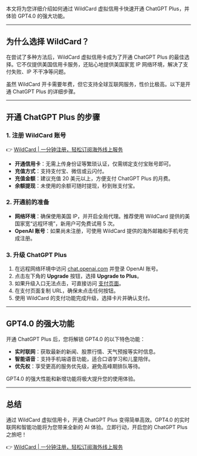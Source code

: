 本文将为您详细介绍如何通过 WildCard 虚拟信用卡快速开通 ChatGPT Plus，并体验 GPT4.0 的强大功能。

---

## 为什么选择 WildCard？

在尝试了多种方法后，WildCard 虚拟信用卡成为了开通 ChatGPT Plus 的最佳选择。它不仅提供美国信用卡服务，还贴心地提供美国家宽 IP 网络环境，解决了支付失败、IP 不干净等问题。

虽然 WildCard 开卡需要年费，但它支持全球互联网服务，性价比极高。以下是开通 ChatGPT Plus 的详细步骤。

---

## 开通 ChatGPT Plus 的步骤

### 1. 注册 WildCard 账号

👉 [WildCard | 一分钟注册，轻松订阅海外线上服务](https://bit.ly/bewildcard)

- **开通信用卡**：无需上传身份证等繁琐认证，仅需绑定支付宝账号即可。
- **充值方式**：支持支付宝、微信或云闪付。
- **充值金额**：建议充值 20 美元以上，方便支付 ChatGPT Plus 的月费。
- **余额提现**：未使用的余额可随时提现，秒到账支付宝。

### 2. 开通前的准备

- **网络环境**：确保使用美国 IP，并开启全局代理。推荐使用 WildCard 提供的美国家宽“远程环境”，新用户可免费试用 5 次。
- **OpenAI 账号**：如果尚未注册，可使用 WildCard 提供的海外邮箱和手机号完成注册。

### 3. 升级 ChatGPT Plus

1. 在远程网络环境中访问 [chat.openai.com](https://chat.openai.com) 并登录 OpenAI 账号。
2. 点击左下角的 **Upgrade** 按钮，选择 **Upgrade to Plus**。
3. 如果升级入口无法点击，可直接访问 [支付页面](https://chat.openai.com/invite/accepted)。
4. 在支付页面复制 URL，确保未点击任何按钮。
5. 使用 WildCard 的支付功能完成升级，选择卡片并确认支付。

---

## GPT4.0 的强大功能

开通 ChatGPT Plus 后，您将解锁 GPT4.0 的以下特色功能：

- **实时联网**：获取最新的新闻、股票行情、天气预报等实时信息。
- **智能语音**：支持手机端语音功能，适合口语学习和儿童陪伴。
- **优先权**：享受更高的服务优先级，避免高峰期排队等待。

GPT4.0 的强大性能和新增功能将极大提升您的使用体验。

---

## 总结

通过 WildCard 虚拟信用卡，开通 ChatGPT Plus 变得简单高效。GPT4.0 的实时联网和智能功能将为您带来全新的 AI 体验。立即行动，开启您的 ChatGPT Plus 之旅吧！

👉 [WildCard | 一分钟注册，轻松订阅海外线上服务](https://bit.ly/bewildcard)